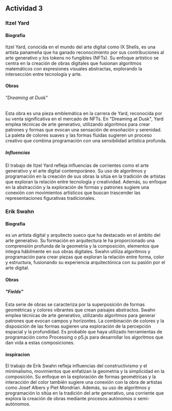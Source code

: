 ## Actividad 3
### Itzel Yard

#### Biografia
Itzel Yard, conocida en el mundo del arte digital como IX Shells, es una artista panameña que ha ganado reconocimiento por sus contribuciones al arte generativo y los tokens no fungibles (NFTs). Su enfoque artístico se centra en la creación de obras digitales que fusionan algoritmos matemáticos con expresiones visuales abstractas, explorando la intersección entre tecnología y arte.
#### Obras
###### "Dreaming at Dusk"
Esta obra es una pieza emblemática en la carrera de Yard, reconocida por su venta significativa en el mercado de NFTs. En "Dreaming at Dusk", Yard emplea técnicas de arte generativo, utilizando algoritmos para crear patrones y formas que evocan una sensación de ensoñación y serenidad. La paleta de colores suaves y las formas fluidas sugieren un proceso creativo que combina programación con una sensibilidad artística profunda.

##### Influencias

El trabajo de Itzel Yard refleja influencias de corrientes como el arte generativo y el arte digital contemporáneo. Su uso de algoritmos y programación en la creación de sus obras la sitúa en la tradición de artistas que exploran la relación entre tecnología y creatividad. Además, su enfoque en la abstracción y la exploración de formas y patrones sugiere una conexión con movimientos artísticos que buscan trascender las representaciones figurativas tradicionales.

### Erik Swahn

#### Biografia
es un artista digital y arquitecto sueco que ha destacado en el ámbito del arte generativo. Su formación en arquitectura le ha proporcionado una comprensión profunda de la geometría y la composición, elementos que integra hábilmente en sus obras digitales. Swahn utiliza algoritmos y programación para crear piezas que exploran la relación entre forma, color y estructura, fusionando su experiencia arquitectónica con su pasión por el arte digital.

#### Obras 

##### "Fields" 

Esta serie de obras se caracteriza por la superposición de formas geométricas y colores vibrantes que crean paisajes abstractos. Swahn emplea técnicas de arte generativo, utilizando algoritmos para generar patrones que evocan campos y horizontes. La combinación de colores y la disposición de las formas sugieren una exploración de la percepción espacial y la profundidad. Es probable que haya utilizado herramientas de programación como Processing o p5.js para desarrollar los algoritmos que dan vida a estas composiciones.

#### inspiracion 

El trabajo de Erik Swahn refleja influencias del constructivismo y el minimalismo, movimientos que enfatizan la geometría y la simplicidad en la composición. Su enfoque en la exploración de formas geométricas y la interacción del color también sugiere una conexión con la obra de artistas como Josef Albers y Piet Mondrian. Además, su uso de algoritmos y programación lo sitúa en la tradición del arte generativo, una corriente que explora la creación de obras mediante procesos autónomos o semi-autónomos.
